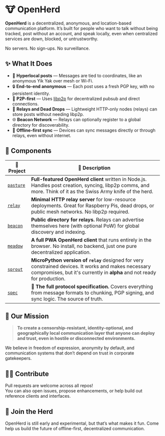 # 🐮 OpenHerd

**OpenHerd** is a decentralized, anonymous, and location-based communication platform. It’s built for people who want to talk without being tracked, post without an account, and speak locally, even when centralized services are down, blocked, or untrustworthy.

No servers. No sign-ups. No surveillance.

## ✨ What It Does

- 📍 **Hyperlocal posts** — Messages are tied to coordinates, like an anonymous Yik Yak over mesh or Wi-Fi.
- 🔒 **End-to-end anonymous** — Each post uses a fresh PGP key, with no persistent identity.
- 📡 **P2P-first** — Uses [libp2p](https://libp2p.io) for decentralized pubsub and direct connections.
- 📁 **Relays and Dead Drops** — Lightweight HTTP-only nodes (relays) can store posts without needing libp2p.
- 🌐 **Beacon Network** — Relays can optionally register to a global directory for discoverability.
- 🔄 **Offline-first sync** — Devices can sync messages directly or through relays, even without internet.


## 🧩 Components

| 🧩 **Project**                                   | 📝 **Description**                                                                                                                                             |
| ------------------------------------------------ | -------------------------------------------------------------------------------------------------------------------------------------------------------------- |
| [`pasture`](https://github.com/openherd/pasture) | **Full-featured OpenHerd client** written in Node.js. Handles post creation, syncing, libp2p comms, and more. Think of it as the Swiss Army knife of the herd. |
| [`relay`](https://github.com/openherd/relay)     | **Minimal HTTP relay server** for low-resource deployments. Great for Raspberry Pis, dead drops, or public mesh networks. No libp2p required.                  |
| [`beacon`](https://github.com/openherd/beacon)   | **Public directory for relays.** Relays can advertise themselves here (with optional PoW) for global discovery and indexing.                                   |
| [`meadow`](https://github.com/openherd/meadow)   | **A full PWA OpenHerd client** that runs entirely in the browser. No install, no backend, just one pure decentralized application.                                       |
| [`sprout`](https://github.com/openherd/sprout) | **MicroPython version of `relay`** designed for very constrained devices. It works and makes necessary compromises, but it's currently in **alpha** and not ready for production. |
| [`spec`](https://github.com/openherd/spec)       | 📜 **The full protocol specification.** Covers everything from message formats to chunking, PGP signing, and sync logic. The source of truth.                  |


## 🏴 Our Mission

> **To create a censorship-resistant, identity-optional, and geographically local communication layer that anyone can deploy and trust, even in hostile or disconnected environments.**

We believe in freedom of expression, anonymity by default, and communication systems that don’t depend on trust in corporate gatekeepers.

## 👩‍💻 Contribute

Pull requests are welcome across all repos!  
You can also open issues, propose enhancements, or help build out reference clients and interfaces.

## 🐾 Join the Herd

OpenHerd is still early and experimental, but that’s what makes it fun. Come help us build the future of offline-first, decentralized communication.
